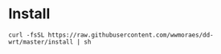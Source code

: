 # Install

```
curl -fsSL https://raw.githubusercontent.com/wwmoraes/dd-wrt/master/install | sh
```
